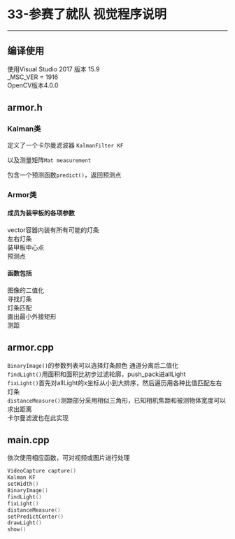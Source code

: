 # 33-参赛了就队 视觉程序说明
---
## 编译使用
使用Visual Studio 2017 版本 15.9\
_MSC_VER = 1916\
OpenCV版本4.0.0

## armor.h
### Kalman类
定义了一个卡尔曼滤波器
`KalmanFilter KF`

以及测量矩阵`Mat measurement`

包含一个预测函数`predict()`，返回预测点
### Armor类
#### 成员为装甲板的各项参数
vector容器内装有所有可能的灯条\
左右灯条\
装甲板中心点\
预测点

#### 函数包括
图像的二值化\
寻找灯条\
灯条匹配\
画出最小外接矩形\
测距

## armor.cpp
`BinaryImage()`的参数列表可以选择灯条颜色
通道分离后二值化\
`findLight()`用面积和面积比初步过滤轮廓，push_pack进allLight\
`fixLight()`首先对allLight的x坐标从小到大排序，然后遍历用各种比值匹配左右灯条\
`distanceMeasure()`测距部分采用相似三角形，已知相机焦距和被测物体宽度可以求出距离\
卡尔曼滤波也在此实现

## main.cpp
依次使用相应函数，可对视频或图片进行处理
```cpp
VideoCapture capture()
Kalman KF
setWidth()
BinaryImage()
findLight()
fixLight()
distanceMeasure()
setPredictCenter()
drawLight()
show()
```
